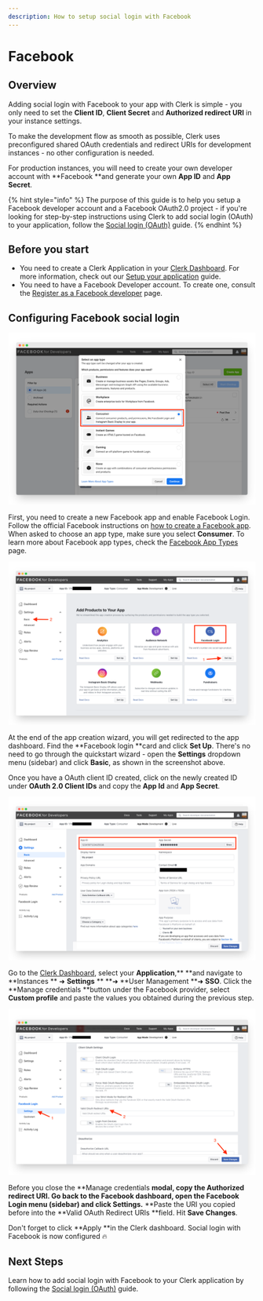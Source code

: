 ```yaml
---
description: How to setup social login with Facebook
---
```


# Facebook

## Overview

Adding social login with Facebook to your app with Clerk is simple - you only need to set the **Client ID**, **Client Secret** and **Authorized redirect URI** in your instance settings.

To make the development flow as smooth as possible, Clerk uses preconfigured shared OAuth credentials and redirect URIs for development instances - no other configuration is needed.&#x20;

For production instances, you will need to create your own developer account with **Facebook **and generate your own **App ID** and **App Secret**.

{% hint style="info" %}
The purpose of this guide is to help you setup a Facebook developer account and a Facebook OAuth2.0 project - if you're looking for step-by-step instructions using Clerk to add social login (OAuth) to your application, follow the [Social login (OAuth)](../../popular-guides/social-login-oauth.md) guide.
{% endhint %}

## Before you start

* You need to create a Clerk Application in your [Clerk Dashboard](https://dashboard.clerk.dev). For more information, check out our [Setup your application](../../popular-guides/setup-your-application.md) guide.
* You need to have a Facebook Developer account. To create one, consult the [Register as a Facebook developer](https://developers.facebook.com/docs/development/register) page.

## Configuring Facebook social login

![Creating a Facebook App](../../.gitbook/assets/screely-1628400578955.png)

First, you need to create a new Facebook app and enable Facebook Login. Follow the official Facebook instructions on [how to create a Facebook app](https://developers.facebook.com/docs/development/create-an-app). When asked to choose an app type, make sure you select **Consumer**. To learn more about Facebook app types, check the [Facebook App Types](https://developers.facebook.com/docs/development/create-an-app/app-dashboard/app-types) page.

![Enabling Facebook Login for your app](../../.gitbook/assets/screely-1628401421226.png)

At the end of the app creation wizard, you will get redirected to the app dashboard. Find the **Facebook login **card and click **Set Up**. There's no need to go through the quickstart wizard - open the **Settings** dropdown menu (sidebar) and click **Basic**, as shown in the screenshot above.

Once you have a OAuth client ID created, click on the newly created ID under **OAuth 2.0 Client IDs** and copy the **App Id** and **App Secret**.

![Retrieving the App ID and App Secret](../../.gitbook/assets/screely-1628401739107.png)

Go to the [Clerk Dashboard](https://dashboard.clerk.dev), select your **Application**,** **and navigate to **Instances ** ➜  **Settings** ** **➜  **User Management **➜ **SSO**.  Click the **Manage credentials **button under the Facebook provider, select **Custom profile** and paste the values you obtained during the previous step.

![Adding the Valid OAuth Redirect URI](../../.gitbook/assets/screely-1628402032599.png)

Before you close the **Manage credentials **modal, copy the **Authorized redirect URI**. Go back to the Facebook dashboard, open the **Facebook Login** menu (sidebar) and click **Settings**.** **Paste the URI you copied before into the **Valid OAuth Redirect URIs **field. Hit **Save Changes**.

Don't forget to click **Apply **in the Clerk dashboard. Social login with Facebook is now configured 🔥&#x20;

## Next Steps

Learn how to add social login with Facebook to your Clerk application by following the [Social login (OAuth)](../../popular-guides/social-login-oauth.md) guide.
